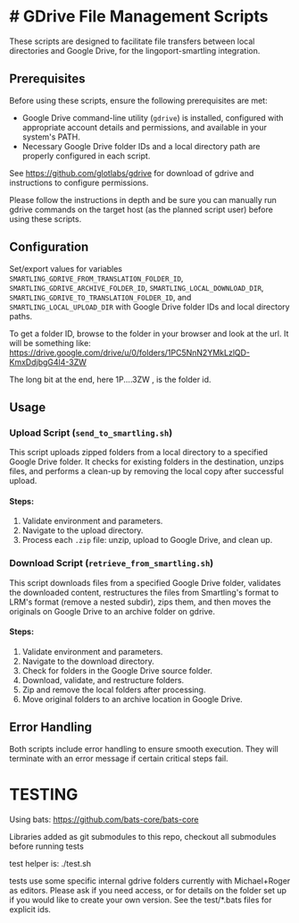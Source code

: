 # # GDrive File Management Scripts

These scripts are designed to facilitate file transfers between local directories and Google Drive, for the lingoport-smartling integration.

## Prerequisites

Before using these scripts, ensure the following prerequisites are met:

- Google Drive command-line utility (`gdrive`) is installed, configured with appropriate account details and permissions, and available in your system's PATH.
- Necessary Google Drive folder IDs and a local directory path are properly configured in each script.

See https://github.com/glotlabs/gdrive for download of gdrive and instructions to configure permissions.

Please follow the instructions in depth and be sure you can manually run gdrive commands on the target host (as the planned script user) before using these scripts.

## Configuration

Set/export values for variables `SMARTLING_GDRIVE_FROM_TRANSLATION_FOLDER_ID`, `SMARTLING_GDRIVE_ARCHIVE_FOLDER_ID`, `SMARTLING_LOCAL_DOWNLOAD_DIR`, `SMARTLING_GDRIVE_TO_TRANSLATION_FOLDER_ID`, and `SMARTLING_LOCAL_UPLOAD_DIR` with Google Drive folder IDs and local directory paths.

To get a folder ID, browse to the folder in your browser and look at the url. It will be something like: 
https://drive.google.com/drive/u/0/folders/1PC5NnN2YMkLzlQD-KmxDdjbgG4l4-3ZW

The long bit at the end, here 1P....3ZW , is the folder id.

## Usage

### Upload Script (`send_to_smartling.sh`)

This script uploads zipped folders from a local directory to a specified Google Drive folder. It checks for existing folders in the destination, unzips files, and performs a clean-up by removing the local copy after successful upload.

#### Steps:

1. Validate environment and parameters.
2. Navigate to the upload directory.
3. Process each `.zip` file: unzip, upload to Google Drive, and clean up.


### Download Script (`retrieve_from_smartling.sh`)

This script downloads files from a specified Google Drive folder, validates the downloaded content, restructures the files from Smartling's format to LRM's format (remove a nested subdir), zips them, and then moves the originals on Google Drive to an archive folder on gdrive.

#### Steps:

1. Validate environment and parameters.
2. Navigate to the download directory.
3. Check for folders in the Google Drive source folder.
4. Download, validate, and restructure folders.
5. Zip and remove the local folders after processing.
6. Move original folders to an archive location in Google Drive.

## Error Handling

Both scripts include error handling to ensure smooth execution. They will terminate with an error message if certain critical steps fail.


# TESTING

Using bats: https://github.com/bats-core/bats-core

Libraries added as git submodules to this repo, checkout all submodules before running tests

test helper is: ./test.sh

tests use some specific internal gdrive folders currently with Michael+Roger as editors. Please ask if you need access, or for details on the folder set up if you would like to create your own version. See the test/*.bats files for explicit ids.
